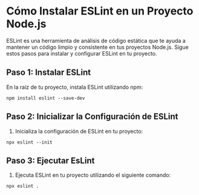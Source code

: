 # Cómo Instalar ESLint en un Proyecto Node.js

ESLint es una herramienta de análisis de código estática que te ayuda a mantener un código limpio y consistente en tus proyectos Node.js. Sigue estos pasos para instalar y configurar ESLint en tu proyecto.

## Paso 1: Instalar ESLint

En la raíz de tu proyecto, instala ESLint utilizando npm:

```
npm install eslint --save-dev
```

## Paso 2: Inicializar la Configuración de ESLint

1. Inicializa la configuración de ESLint en tu proyecto:
```
npx eslint --init
```

## Paso 3: Ejecutar EsLint

1. Ejecuta ESLint en tu proyecto utilizando el siguiente comando:

```
npx eslint .
```